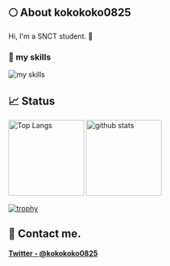## 🌕 About kokokoko0825
Hi, I'm a SNCT student. 🤝

### 🌱 my skills
<img alt="my skills" src="https://skillicons.dev/icons?theme=light&perline=8&i=ts,js,html,css,react,remix,nextjs,tailwind,vite,webpack,firebase,aws,git,github,figma" />


## 📈 Status

<p align="left"> 
  <img alt="Top Langs" height="150px" src="https://github-readme-stats.vercel.app/api/top-langs/?username=kokokoko0825&layout=compact&show_icons=true" />
  <img alt="github stats" height="150px" src="https://github-readme-stats.vercel.app/api?username=kokokoko0825" />
</p>

[![trophy](https://github-profile-trophy.vercel.app/?username=kokokoko0825&margin-w=5)](https://github.com/kokokoko0825/)

## 📨 Contact me.

**[Twitter - @kokokoko0825](https://x.com/kokokoko0825)** 

<!--
**kokokoko0825/kokokoko0825** is a ✨ _special_ ✨ repository because its `README.md` (this file) appears on your GitHub profile.

Here are some ideas to get you started:

- 🔭 I’m currently working on ...
- 👯 I’m looking to collaborate on ...
- 💬 Ask me about ...
- 😄 Pronouns: ...
- ⚡ Fun fact: ...
- 🙌 I’m looking for help with [grow-files](https://github.com/tsuki-lab/grow-files) and [microcms-filter-query](https://github.com/tsuki-lab/microcms-filter-query)
-->
